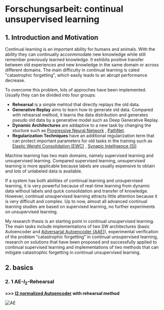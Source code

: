 # Forschungsarbeit: continual unsupervised learning

## 1. Introduction and Motivation
Continual learning is an important ability for humans and animals. With the ability they can continually acconmmodate new kmowledge while still remember previously learned knowledge. It exhibits positive transfer between old experiences and new knowledge in the same domain or across different domains. The main difficulty in continual learning is caled "catastrophic forgetting", which easily leads to an abrupt performance decrease. 

To overcome this problem, lots of approches have been implemented. Usually they can be divided into four groups:

- **Rehearsal** is a simple mehtod that directly replays the old data.
- **Generative Replay** aims to learn how to generate old data. Compared with rehearsal method, it learns the data distribution and generates pseudo old data by a generative model such as Deep Generative Replay.
- **Dynamic Architectures** are addaptive to a new task by changing the stucture such as [Progressive Neural Network](https://arxiv.org/abs/1606.04671) , [PathNet](https://arxiv.org/abs/1701.08734).
- **Regularization Techniques** have an additional regularization term that can protect important parameters for old tasks in the training such as [Elastic Weight Consolidation (EWC)](https://www.pnas.org/content/pnas/114/13/3521.full.pdf) , [Synapic Intelligence (SI)](http://proceedings.mlr.press/v70/zenke17a/zenke17a.pdf)



Machine learning has two main domains, namely supervised learning and unsupervised learning. Compared supervised learning, unsupervised learning is more applicable because labels are usually expensive to obtain and lots of unlabeled data is available.

If a system has both abilities of continual learning and unsupervised learning, it is very powerful because of real-time learning from dynamic data without labels and quick consolidation and transfer of knowledge. However, continual unsupervised learning attracts little attention because it is very difficult and complex. Up to now, almost all advanced continual learning studies are based on supervised learning, no further experiments on unsupervised learning. 

My research thesis is an starting point in continual unsupervised learning. The main tasks include implementations of two SW architectures (basic Autoencoder and  [Adversarial Autoencoder (AAE)](https://arxiv.org/abs/1511.05644)), experimental verification of the problem "catastrophic forgetting" in continual unsupervised learning, research on solutions that have been proposed and successfully applied to continual supervised learning and implementations of two methods that can mitigate catastrophic forgetting in continual unsupervised learning.



## 2. basics

### 2. 1 AE-$l_2$-Rehearsal

**>>>  [l2 normalized Autoencoder](https://ieeexplore.ieee.org/document/8489068) with rehearsal method**



![AE](/Users/yun/PycharmProjects/FA/photos/AE.png)

